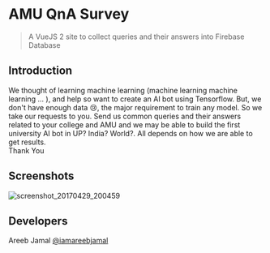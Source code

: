 # AMU QnA Survey

> A VueJS 2 site to collect queries and their answers into Firebase Database

## Introduction

We thought of learning machine learning (machine learning machine learning ... ), and help so want to create an AI bot using Tensorflow. But, we don't have enough data :cry:, the major requirement to train any model. So we take our requests to you. Send us common queries and their answers related to your college and AMU and we may be able to build the first university AI bot in UP? India? World?. All depends on how we are able to get results.  
Thank You

## Screenshots
![screenshot_20170429_200459](https://cloud.githubusercontent.com/assets/3874064/25556364/a37dfda8-2d18-11e7-8e42-7ebb058969b3.png)

## Developers
Areeb Jamal [@iamareebjamal](https://github.com/iamareebjamal)